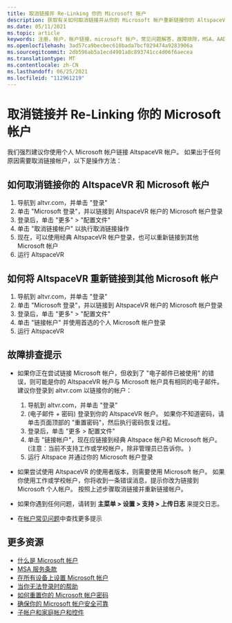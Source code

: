 ```yaml
---
title: 取消链接并 Re-Linking 你的 Microsoft 帐户
description: 获取有关如何取消链接并从你的 Microsoft 帐户重新链接你的 AltspaceVR 帐户的分步说明。
ms.date: 05/11/2021
ms.topic: article
keywords: 注册，帐户，帐户链接，microsoft 帐户，常见问题解答，故障排除，MSA，AAD
ms.openlocfilehash: 3ad57ca9becbec610bada7bcf029474a9283906a
ms.sourcegitcommit: 2db596ab5a1ecd4901a8c893741cc4d06f6aecea
ms.translationtype: MT
ms.contentlocale: zh-CN
ms.lasthandoff: 06/25/2021
ms.locfileid: "112961219"
---
```

# <a name="unlinking-and-re-linking-your-microsoft-account"></a>取消链接并 Re-Linking 你的 Microsoft 帐户

我们强烈建议你使用个人 Microsoft 帐户链接 AltspaceVR 帐户。 如果出于任何原因需要取消链接帐户，以下是操作方法：

## <a name="how-to-unlink-your-altspacevr-and-microsoft-accounts"></a>如何取消链接你的 AltspaceVR 和 Microsoft 帐户

1. 导航到 altvr.com，并单击 "登录"
2. 单击 "Microsoft 登录"，并以链接到 AltspaceVR 帐户的 Microsoft 帐户登录
3. 登录后，单击 "更多" > "配置文件"
4. 单击 "取消链接帐户" 以执行取消链接操作
5. 现在，可以使用经典 AltspaceVR 帐户登录，也可以重新链接到其他 Microsoft 帐户
6. 运行 AltspaceVR


## <a name="how-to-re-link-your-altspacevr-to-another-microsoft-account"></a>如何将 AltspaceVR 重新链接到其他 Microsoft 帐户

1. 导航到 altvr.com，并单击 "登录"
2. 单击 "Microsoft 登录"，并以链接到 AltspaceVR 帐户的 Microsoft 帐户登录
3. 登录后，单击 "更多" > "配置文件"
5. 单击 "链接帐户" 并使用首选的个人 Microsoft 帐户登录
6. 运行 AltspaceVR


## <a name="troubleshooting-tips"></a>故障排查提示

* 如果你正在尝试链接 Microsoft 帐户，但收到了 "电子邮件已被使用" 的错误，则可能是你的 AltspaceVR 帐户与 Microsoft 帐户具有相同的电子邮件。 建议你登录到 altvr.com 以链接你的帐户：
    1. 导航到 altvr.com，并单击 "登录"
    2.  (电子邮件 + 密码) 登录到你的 AltspaceVR 帐户。 如果你不知道密码，请单击页面顶部的 "重置密码"，然后执行密码恢复过程。 
    3. 登录后，单击 "更多 > 配置文件"
    4. 单击 "链接帐户"，现在应链接到经典 Altspace 帐户和 Microsoft 帐户。  (注意：当前不支持工作或学校帐户，除非管理员已告诉你。 ) 
    5. 运行 Altspace 并通过你的 Microsoft 帐户登录
    
* 如果尝试使用 AltspaceVR 的使用者版本，则需要使用 Microsoft 帐户。 如果你使用工作或学校帐户，你将收到一条错误消息，提示你改为链接到 Microsoft 个人帐户。 按照上述步骤取消链接并重新链接帐户。 

* 如果你遇到任何问题，请转到 **主菜单 > 设置 > 支持 > 上传日志** 来提交日志。

* 在[帐户常见问题](../getting-started/creating-and-linking-accounts.md)中查找更多提示


## <a name="more-resources"></a>更多资源

* [什么是 Microsoft 帐户](https://account.microsoft.com/account?lang=)
* [MSA 服务条款](https://www.microsoft.com/servicesagreement/)
* [在所有设备上设置 Microsoft 帐户](https://account.microsoft.com/account/connect-devices)
* [当你无法登录时的帮助](https://support.microsoft.com//account-billing/when-you-can-t-sign-in-to-your-microsoft-account-475c9b5c-8c25-49f1-9c2d-c64b7072e735)
* [如何重置你的 Microsoft 帐户密码](https://support.microsoft.com//account-billing/how-to-reset-your-microsoft-account-password-eff4f067-5042-c1a3-fe72-b04d60556c37)
* [确保你的 Microsoft 帐户安全可靠](https://support.microsoft.com//account-billing/how-to-help-keep-your-microsoft-account-safe-and-secure-628538c2-7006-33bb-5ef4-c917657362b9)
* [子帐户和家庭帐户和控件](https://account.microsoft.com/family/about?refd=www.microsoft.com&ru=https:%2F%2Faccount.microsoft.com%2Ffamily%3Frefd%3Dwww.microsoft.com)
